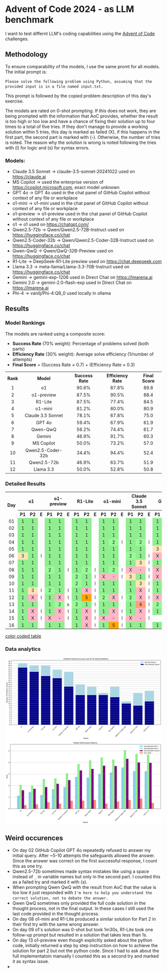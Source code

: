 # Advent of Code 2024 - as LLM benchmark

I want to test differnt LLM's coding capabilities using the [Advent of Code](https://adventofcode.com/) challenges.

## Methodology
To ensure comparability of the models, I use the same promt for all models. The initial prompt is:
```
Please solve the following problem using Python, assuming that the provided input is in a file named input.txt.
```
This prompt is followed by the copied problem description of this day's exercise.

The models are rated on 0-shot prompting. If this does not work, they are being prompted with the information that AoC provides, whether the result is too high or too low and have a chance of fixing their solution up to four times to a total of five tries. If they don't manage to provide a working solution within 5 tries, this day is marked as failed (X), if this happens in the first part, the second part is marked with (-). Otherwise, the number of tries is noted. The reason why the solution is wrong is noted following the tries with (l) for logic and (s) for syntax errors.

### Models:
* Claude 3.5 Sonnet -> claude-3.5-sonnet-20241022 used on https://claude.ai 
* MS Copilot -> used the enterprise version of https://copilot.microsoft.com, exact model unknown
* GPT 4o -> GPT 4o used in the chat panel of GitHub Copilot without context of any file or workplace
* o1-mini -> o1-mini used in the chat panel of GitHub Copilot without context of any file or workplace
* o1-preview -> o1-preview used in the chat panel of GitHub Copilot without context of any file or workplace
* o1 -> o1 used on https://chatgpt.com/
* Qwen2.5-72b -> Qwen/Qwen2.5-72B-Instruct used on https://huggingface.co/chat
* Qwen2.5-Coder-32b -> Qwen/Qwen2.5-Coder-32B-Instruct used on https://huggingface.co/chat
* Qwen-QwQ -> Qwen/QwQ-32B-Preview used on https://huggingface.co/chat
* R1-Lite -> DeepSeek-R1-Lite preview used on https://chat.deepseek.com
* Llama 3.3 -> meta-llama/Llama-3.3-70B-Instruct used on https://huggingface.co/chat
* Gemini -> gemini-exp-1206 used in Direct Chat on https://lmarena.ai
* Gemini 2.0 -> gemini-2.0-flash-exp used in Direct Chat on https://lmarena.ai
* Phi-4 -> vanilj/Phi-4:Q8_0 used locally in ollama

<!--

## Overview
| Day | Claude 3.5 | MS Copilot | GPT 4o  | o1-mini | o1-preview | o1      | Qwen2.5-72b | Qwen Coder | Qwen-QwQ  | R1-Lite | Llama 3.3 | Gemini  | Phi     |
| --- | ---        | ---        | ---     | ---     | ---        | ---     | ---         | ---        | ---       | ---     | ---       | ---     | ---     |
| 01  | 1/1        | 1/1        | 1/1     | 1/1     | 1/1        | 1/1     | 1/2 (s)     | 1/1        | 5/1 (l)   | 1/1     | 1/1       | 1/1     | 1/1     |
| 02  | 1/1        | 1/1        | 1/1     | 1/1     | 1/1        | 1/1     | 1/2 (s)     | 1/1        | 1/1       | 1/1     | 1/1       | 1/1     | 1/1     |
| 03  | 1/1        | 1/1        | 1/4 (l) | 1/1     | 1/1        | 1/1     | 1/2 (l)     | 1/1        | 1/1       | 1/1     | 1/5 (l)   | 1/1     | 1/X (l) |
| 04  | 1/2 (l)    | 1/X (l)    | 1/X (l) | 1/2 (l) | 1/1        | 1/1     | 1/X (l)     | 1/X (l)    | 1/X (l,s) | 1/1     | 1/X (l)   | 1/X (l) | 1/X (l) |
| 05  | 1/1        | 1/1        | 3/1 (l) | 1/1     | 1/1        | 1/1     | 1/1         | X/- (l)    | 1/1       | 1/1     | 1/1       | 3/1 (l) | 4/X (l) |
| 06  | 2/1 (l)    | X/- (l)    | X/- (l) | 1/1     | 1/1        | 3/1 (l) | 1/X (l)     | 2/X (l)    | 1/X (l)   | 1/1     |           |         |         |
| 07  | 1/3 (l)    | X/- (l)    | 1/1     | 1/1     | 1/1        | 1/1     | X/- (l)     | X/- (l)    | 1/1       | 1/1     |           |         |         |
| 08  | X/- (l)    | X/- (l, s) | X/- (l) | 1/2 (l) | 2/1 (l)    | 1/1     | X/- (l)     | X/- (l)    | X/- (l,s) | 1/2 (l) |           |         |         |
| 09  | 3/1 (l)    | X/- (l)    | X/- (l) | X/- (l) | 1/1        | 1/1     | X/- (l)     | X/- (l)    | X/- (l)   | 2/1 (l) |           |         |         |
| 10  | 1/3 (l)    | 2/1 (l)    | 1/1     | 1/1     | 1/1        | 1/1     | 1/5 (l)     | X/- (l)    | 1/2 (l)   | 2/1 (l) | 3/1 (l)   | 1/1     |         |
| 11  | 1/X (l)    | 1/3 (l)    | 1/3 (l) | 1/1     | 2/1 (l)    | 1/3 (l) | 1/4 (l)     | 1/X (l)    | 1/X (l)   | 1/X (l) | 1/X (l)   | 1/X (l) |         |
| 12  | 2/X (l)    | 2/X (s)    | X/- (l) | 2/X (l) | 1/X (l)    | 1/X (l) | X/- (l,x)   | 1/X (l,s)  | 2/X (l,s) | 1/5 (l) | 1/X (l)   | 1/X (l) |         |
| 13  | 1/4 (l)    | 1/X (l)    | 2/X (l) | 1/1     | 1/2 (s)    | 1/1     | 2/X (l)     | X/- (l)    | 3/X (l)   | 2/1 (l) | 5/X (l)   | X/- (l) |         |
| 14  | 1/X (l)    | 1/1        | 1/2 (l) | 1/X (l) | 1/X (l)    | 1/X (l) | X/- (l)     | 1/X (l)    | 1/X (l)   | 1/X (l) | 4/X (l)   | 1/x (l) |         |
| 15  | X/- (l)    | X/- (l)    |         | X/- (l) | X/- (l)    | 1/X (l) |             |            | X/- (l,s) | 1/X (l) |           |         | X/- (l) |
| 16  | 1/1        | 4/X (l)    | 1/X (l) | 1/5 (l) | 1/1        | 1/1     | X/- (l)     | X/- (l)    | X/- (l,s) | 1/X (l) | 3/X (l)   | 1/X (l) |         |
| XX  |            |            |         |         |            |         |             |            |           |         |           |         |         |

-->

## Results










































### Model Rankings
The models are ranked using a composite score:
- **Success Rate** (70% weight): Percentage of problems solved (both parts)
- **Efficiency Rate** (30% weight): Average solve efficiency (1/number of attempts)
- **Final Score** = (Success Rate × 0.7) + (Efficiency Rate × 0.3)

<table>
    <tr>
        <th align="center">Rank</th>
        <th align="center">Model</th>
        <th align="center">Success Rate</th>
        <th align="center">Efficiency Rate</th>
        <th align="center">Final Score</th>
    </tr>
    <tr>
        <td align="center">1</td>
        <td align="center">o1</td>
        <td align="center">90.6%</td>
        <td align="center">87.8%</td>
        <td align="center">89.8</td>
    </tr>
    <tr>
        <td align="center">2</td>
        <td align="center">o1-preview</td>
        <td align="center">87.5%</td>
        <td align="center">90.5%</td>
        <td align="center">88.4</td>
    </tr>
    <tr>
        <td align="center">3</td>
        <td align="center">R1-Lite</td>
        <td align="center">87.5%</td>
        <td align="center">77.4%</td>
        <td align="center">84.5</td>
    </tr>
    <tr>
        <td align="center">4</td>
        <td align="center">o1-mini</td>
        <td align="center">81.2%</td>
        <td align="center">80.0%</td>
        <td align="center">80.9</td>
    </tr>
    <tr>
        <td align="center">5</td>
        <td align="center">Claude 3.5 Sonnet</td>
        <td align="center">78.1%</td>
        <td align="center">67.8%</td>
        <td align="center">75.0</td>
    </tr>
    <tr>
        <td align="center">6</td>
        <td align="center">GPT 4o</td>
        <td align="center">59.4%</td>
        <td align="center">67.9%</td>
        <td align="center">61.9</td>
    </tr>
    <tr>
        <td align="center">7</td>
        <td align="center">Qwen-QwQ</td>
        <td align="center">56.2%</td>
        <td align="center">74.4%</td>
        <td align="center">61.7</td>
    </tr>
    <tr>
        <td align="center">8</td>
        <td align="center">Gemini</td>
        <td align="center">46.9%</td>
        <td align="center">91.7%</td>
        <td align="center">60.3</td>
    </tr>
    <tr>
        <td align="center">9</td>
        <td align="center">MS Copilot</td>
        <td align="center">50.0%</td>
        <td align="center">73.2%</td>
        <td align="center">57.0</td>
    </tr>
    <tr>
        <td align="center">10</td>
        <td align="center">Qwen2.5-Coder-32b</td>
        <td align="center">34.4%</td>
        <td align="center">94.4%</td>
        <td align="center">52.4</td>
    </tr>
    <tr>
        <td align="center">11</td>
        <td align="center">Qwen2.5-72b</td>
        <td align="center">46.9%</td>
        <td align="center">63.7%</td>
        <td align="center">51.9</td>
    </tr>
    <tr>
        <td align="center">12</td>
        <td align="center">Llama 3.3</td>
        <td align="center">50.0%</td>
        <td align="center">52.8%</td>
        <td align="center">50.8</td>
    </tr>
</table>

### Detailed Results
<table>
    <tr>
        <th align="center" rowspan="2">Day</th>
        <th align="center" colspan="3">o1</th>
        <th align="center" colspan="3">o1-preview</th>
        <th align="center" colspan="3">R1-Lite</th>
        <th align="center" colspan="3">o1-mini</th>
        <th align="center" colspan="3">Claude 3.5 Sonnet</th>
        <th align="center" colspan="3">GPT 4o</th>
        <th align="center" colspan="3">Qwen-QwQ</th>
        <th align="center" colspan="3">Gemini</th>
        <th align="center" colspan="3">MS Copilot</th>
        <th align="center" colspan="3">Qwen2.5-Coder-32b</th>
        <th align="center" colspan="3">Qwen2.5-72b</th>
        <th align="center" colspan="3">Llama 3.3</th>
    </tr>
    <tr>
        <th align="center">P1</th><th align="center">P2</th><th align="center">E</th>
        <th align="center">P1</th><th align="center">P2</th><th align="center">E</th>
        <th align="center">P1</th><th align="center">P2</th><th align="center">E</th>
        <th align="center">P1</th><th align="center">P2</th><th align="center">E</th>
        <th align="center">P1</th><th align="center">P2</th><th align="center">E</th>
        <th align="center">P1</th><th align="center">P2</th><th align="center">E</th>
        <th align="center">P1</th><th align="center">P2</th><th align="center">E</th>
        <th align="center">P1</th><th align="center">P2</th><th align="center">E</th>
        <th align="center">P1</th><th align="center">P2</th><th align="center">E</th>
        <th align="center">P1</th><th align="center">P2</th><th align="center">E</th>
        <th align="center">P1</th><th align="center">P2</th><th align="center">E</th>
        <th align="center">P1</th><th align="center">P2</th><th align="center">E</th>
    </tr>
    <tr>
        <td align="center">01</td>
        <td align="center" bgcolor="#90EE90">1</td>
        <td align="center" bgcolor="#90EE90">1</td>
        <td align="center"></td>
        <td align="center" bgcolor="#90EE90">1</td>
        <td align="center" bgcolor="#90EE90">1</td>
        <td align="center"></td>
        <td align="center" bgcolor="#90EE90">1</td>
        <td align="center" bgcolor="#90EE90">1</td>
        <td align="center"></td>
        <td align="center" bgcolor="#90EE90">1</td>
        <td align="center" bgcolor="#90EE90">1</td>
        <td align="center"></td>
        <td align="center" bgcolor="#90EE90">1</td>
        <td align="center" bgcolor="#90EE90">1</td>
        <td align="center"></td>
        <td align="center" bgcolor="#90EE90">1</td>
        <td align="center" bgcolor="#90EE90">1</td>
        <td align="center"></td>
        <td align="center" bgcolor="#FFA500">5</td>
        <td align="center" bgcolor="#90EE90">1</td>
        <td align="center">l</td>
        <td align="center" bgcolor="#90EE90">1</td>
        <td align="center" bgcolor="#90EE90">1</td>
        <td align="center"></td>
        <td align="center" bgcolor="#90EE90">1</td>
        <td align="center" bgcolor="#90EE90">1</td>
        <td align="center"></td>
        <td align="center" bgcolor="#90EE90">1</td>
        <td align="center" bgcolor="#90EE90">1</td>
        <td align="center"></td>
        <td align="center" bgcolor="#90EE90">1</td>
        <td align="center" bgcolor="#98FB98">2</td>
        <td align="center">s</td>
        <td align="center" bgcolor="#90EE90">1</td>
        <td align="center" bgcolor="#90EE90">1</td>
        <td align="center"></td>
    </tr>
    <tr>
        <td align="center">02</td>
        <td align="center" bgcolor="#90EE90">1</td>
        <td align="center" bgcolor="#90EE90">1</td>
        <td align="center"></td>
        <td align="center" bgcolor="#90EE90">1</td>
        <td align="center" bgcolor="#90EE90">1</td>
        <td align="center"></td>
        <td align="center" bgcolor="#90EE90">1</td>
        <td align="center" bgcolor="#90EE90">1</td>
        <td align="center"></td>
        <td align="center" bgcolor="#90EE90">1</td>
        <td align="center" bgcolor="#90EE90">1</td>
        <td align="center"></td>
        <td align="center" bgcolor="#90EE90">1</td>
        <td align="center" bgcolor="#90EE90">1</td>
        <td align="center"></td>
        <td align="center" bgcolor="#90EE90">1</td>
        <td align="center" bgcolor="#90EE90">1</td>
        <td align="center"></td>
        <td align="center" bgcolor="#90EE90">1</td>
        <td align="center" bgcolor="#90EE90">1</td>
        <td align="center"></td>
        <td align="center" bgcolor="#90EE90">1</td>
        <td align="center" bgcolor="#90EE90">1</td>
        <td align="center"></td>
        <td align="center" bgcolor="#90EE90">1</td>
        <td align="center" bgcolor="#90EE90">1</td>
        <td align="center"></td>
        <td align="center" bgcolor="#90EE90">1</td>
        <td align="center" bgcolor="#90EE90">1</td>
        <td align="center"></td>
        <td align="center" bgcolor="#90EE90">1</td>
        <td align="center" bgcolor="#98FB98">2</td>
        <td align="center">s</td>
        <td align="center" bgcolor="#90EE90">1</td>
        <td align="center" bgcolor="#90EE90">1</td>
        <td align="center"></td>
    </tr>
    <tr>
        <td align="center">03</td>
        <td align="center" bgcolor="#90EE90">1</td>
        <td align="center" bgcolor="#90EE90">1</td>
        <td align="center"></td>
        <td align="center" bgcolor="#90EE90">1</td>
        <td align="center" bgcolor="#90EE90">1</td>
        <td align="center"></td>
        <td align="center" bgcolor="#90EE90">1</td>
        <td align="center" bgcolor="#90EE90">1</td>
        <td align="center"></td>
        <td align="center" bgcolor="#90EE90">1</td>
        <td align="center" bgcolor="#90EE90">1</td>
        <td align="center"></td>
        <td align="center" bgcolor="#90EE90">1</td>
        <td align="center" bgcolor="#90EE90">1</td>
        <td align="center"></td>
        <td align="center" bgcolor="#90EE90">1</td>
        <td align="center" bgcolor="#FFA07A">4</td>
        <td align="center">l</td>
        <td align="center" bgcolor="#90EE90">1</td>
        <td align="center" bgcolor="#90EE90">1</td>
        <td align="center"></td>
        <td align="center" bgcolor="#90EE90">1</td>
        <td align="center" bgcolor="#90EE90">1</td>
        <td align="center"></td>
        <td align="center" bgcolor="#90EE90">1</td>
        <td align="center" bgcolor="#90EE90">1</td>
        <td align="center"></td>
        <td align="center" bgcolor="#90EE90">1</td>
        <td align="center" bgcolor="#90EE90">1</td>
        <td align="center"></td>
        <td align="center" bgcolor="#90EE90">1</td>
        <td align="center" bgcolor="#98FB98">2</td>
        <td align="center">l</td>
        <td align="center" bgcolor="#90EE90">1</td>
        <td align="center" bgcolor="#FFA500">5</td>
        <td align="center">l</td>
    </tr>
    <tr>
        <td align="center">04</td>
        <td align="center" bgcolor="#90EE90">1</td>
        <td align="center" bgcolor="#90EE90">1</td>
        <td align="center"></td>
        <td align="center" bgcolor="#90EE90">1</td>
        <td align="center" bgcolor="#90EE90">1</td>
        <td align="center"></td>
        <td align="center" bgcolor="#90EE90">1</td>
        <td align="center" bgcolor="#90EE90">1</td>
        <td align="center"></td>
        <td align="center" bgcolor="#90EE90">1</td>
        <td align="center" bgcolor="#98FB98">2</td>
        <td align="center">l</td>
        <td align="center" bgcolor="#90EE90">1</td>
        <td align="center" bgcolor="#98FB98">2</td>
        <td align="center">l</td>
        <td align="center" bgcolor="#90EE90">1</td>
        <td align="center" bgcolor="#FFB6C6">X</td>
        <td align="center">l</td>
        <td align="center" bgcolor="#90EE90">1</td>
        <td align="center" bgcolor="#FFB6C6">X</td>
        <td align="center">l,s</td>
        <td align="center" bgcolor="#90EE90">1</td>
        <td align="center" bgcolor="#FFB6C6">X</td>
        <td align="center">l</td>
        <td align="center" bgcolor="#90EE90">1</td>
        <td align="center" bgcolor="#FFB6C6">X</td>
        <td align="center">l</td>
        <td align="center" bgcolor="#90EE90">1</td>
        <td align="center" bgcolor="#FFB6C6">X</td>
        <td align="center">l</td>
        <td align="center" bgcolor="#90EE90">1</td>
        <td align="center" bgcolor="#FFB6C6">X</td>
        <td align="center">l</td>
        <td align="center" bgcolor="#90EE90">1</td>
        <td align="center" bgcolor="#FFB6C6">X</td>
        <td align="center">l</td>
    </tr>
    <tr>
        <td align="center">05</td>
        <td align="center" bgcolor="#90EE90">1</td>
        <td align="center" bgcolor="#90EE90">1</td>
        <td align="center"></td>
        <td align="center" bgcolor="#90EE90">1</td>
        <td align="center" bgcolor="#90EE90">1</td>
        <td align="center"></td>
        <td align="center" bgcolor="#90EE90">1</td>
        <td align="center" bgcolor="#90EE90">1</td>
        <td align="center"></td>
        <td align="center" bgcolor="#90EE90">1</td>
        <td align="center" bgcolor="#90EE90">1</td>
        <td align="center"></td>
        <td align="center" bgcolor="#90EE90">1</td>
        <td align="center" bgcolor="#90EE90">1</td>
        <td align="center"></td>
        <td align="center" bgcolor="#FFE4B5">3</td>
        <td align="center" bgcolor="#90EE90">1</td>
        <td align="center">l</td>
        <td align="center" bgcolor="#90EE90">1</td>
        <td align="center" bgcolor="#90EE90">1</td>
        <td align="center"></td>
        <td align="center" bgcolor="#FFE4B5">3</td>
        <td align="center" bgcolor="#90EE90">1</td>
        <td align="center">l</td>
        <td align="center" bgcolor="#90EE90">1</td>
        <td align="center" bgcolor="#90EE90">1</td>
        <td align="center"></td>
        <td align="center" bgcolor="#FFB6C6">X</td>
        <td align="center" bgcolor="#FFB6C6">-</td>
        <td align="center">l</td>
        <td align="center" bgcolor="#90EE90">1</td>
        <td align="center" bgcolor="#90EE90">1</td>
        <td align="center"></td>
        <td align="center" bgcolor="#90EE90">1</td>
        <td align="center" bgcolor="#90EE90">1</td>
        <td align="center"></td>
    </tr>
    <tr>
        <td align="center">06</td>
        <td align="center" bgcolor="#FFE4B5">3</td>
        <td align="center" bgcolor="#90EE90">1</td>
        <td align="center">l</td>
        <td align="center" bgcolor="#90EE90">1</td>
        <td align="center" bgcolor="#90EE90">1</td>
        <td align="center"></td>
        <td align="center" bgcolor="#90EE90">1</td>
        <td align="center" bgcolor="#90EE90">1</td>
        <td align="center"></td>
        <td align="center" bgcolor="#90EE90">1</td>
        <td align="center" bgcolor="#90EE90">1</td>
        <td align="center"></td>
        <td align="center" bgcolor="#98FB98">2</td>
        <td align="center" bgcolor="#90EE90">1</td>
        <td align="center">l</td>
        <td align="center" bgcolor="#FFB6C6">X</td>
        <td align="center" bgcolor="#FFB6C6">-</td>
        <td align="center">l</td>
        <td align="center" bgcolor="#90EE90">1</td>
        <td align="center" bgcolor="#FFB6C6">X</td>
        <td align="center">l</td>
        <td align="center" bgcolor="#FFFFFF"></td>
        <td align="center" bgcolor="#FFFFFF"></td>
        <td align="center"></td>
        <td align="center" bgcolor="#FFB6C6">X</td>
        <td align="center" bgcolor="#FFB6C6">-</td>
        <td align="center">l</td>
        <td align="center" bgcolor="#98FB98">2</td>
        <td align="center" bgcolor="#FFB6C6">X</td>
        <td align="center">l</td>
        <td align="center" bgcolor="#90EE90">1</td>
        <td align="center" bgcolor="#FFB6C6">X</td>
        <td align="center">l</td>
        <td align="center" bgcolor="#FFFFFF"></td>
        <td align="center" bgcolor="#FFFFFF"></td>
        <td align="center"></td>
    </tr>
    <tr>
        <td align="center">07</td>
        <td align="center" bgcolor="#90EE90">1</td>
        <td align="center" bgcolor="#90EE90">1</td>
        <td align="center"></td>
        <td align="center" bgcolor="#90EE90">1</td>
        <td align="center" bgcolor="#90EE90">1</td>
        <td align="center"></td>
        <td align="center" bgcolor="#90EE90">1</td>
        <td align="center" bgcolor="#90EE90">1</td>
        <td align="center"></td>
        <td align="center" bgcolor="#90EE90">1</td>
        <td align="center" bgcolor="#90EE90">1</td>
        <td align="center"></td>
        <td align="center" bgcolor="#90EE90">1</td>
        <td align="center" bgcolor="#FFE4B5">3</td>
        <td align="center">l</td>
        <td align="center" bgcolor="#90EE90">1</td>
        <td align="center" bgcolor="#90EE90">1</td>
        <td align="center"></td>
        <td align="center" bgcolor="#90EE90">1</td>
        <td align="center" bgcolor="#90EE90">1</td>
        <td align="center"></td>
        <td align="center" bgcolor="#FFFFFF"></td>
        <td align="center" bgcolor="#FFFFFF"></td>
        <td align="center"></td>
        <td align="center" bgcolor="#FFB6C6">X</td>
        <td align="center" bgcolor="#FFB6C6">-</td>
        <td align="center">l</td>
        <td align="center" bgcolor="#FFB6C6">X</td>
        <td align="center" bgcolor="#FFB6C6">-</td>
        <td align="center">l</td>
        <td align="center" bgcolor="#FFB6C6">X</td>
        <td align="center" bgcolor="#FFB6C6">-</td>
        <td align="center">l</td>
        <td align="center" bgcolor="#FFFFFF"></td>
        <td align="center" bgcolor="#FFFFFF"></td>
        <td align="center"></td>
    </tr>
    <tr>
        <td align="center">08</td>
        <td align="center" bgcolor="#90EE90">1</td>
        <td align="center" bgcolor="#90EE90">1</td>
        <td align="center"></td>
        <td align="center" bgcolor="#98FB98">2</td>
        <td align="center" bgcolor="#90EE90">1</td>
        <td align="center">l</td>
        <td align="center" bgcolor="#90EE90">1</td>
        <td align="center" bgcolor="#98FB98">2</td>
        <td align="center">l</td>
        <td align="center" bgcolor="#90EE90">1</td>
        <td align="center" bgcolor="#98FB98">2</td>
        <td align="center">l</td>
        <td align="center" bgcolor="#FFB6C6">X</td>
        <td align="center" bgcolor="#FFB6C6">-</td>
        <td align="center">l</td>
        <td align="center" bgcolor="#FFB6C6">X</td>
        <td align="center" bgcolor="#FFB6C6">-</td>
        <td align="center">l</td>
        <td align="center" bgcolor="#FFB6C6">X</td>
        <td align="center" bgcolor="#FFB6C6">-</td>
        <td align="center">l,s</td>
        <td align="center" bgcolor="#FFFFFF"></td>
        <td align="center" bgcolor="#FFFFFF"></td>
        <td align="center"></td>
        <td align="center" bgcolor="#FFB6C6">X</td>
        <td align="center" bgcolor="#FFB6C6">-</td>
        <td align="center">l,s</td>
        <td align="center" bgcolor="#FFB6C6">X</td>
        <td align="center" bgcolor="#FFB6C6">-</td>
        <td align="center">l</td>
        <td align="center" bgcolor="#FFB6C6">X</td>
        <td align="center" bgcolor="#FFB6C6">-</td>
        <td align="center">l</td>
        <td align="center" bgcolor="#FFFFFF"></td>
        <td align="center" bgcolor="#FFFFFF"></td>
        <td align="center"></td>
    </tr>
    <tr>
        <td align="center">09</td>
        <td align="center" bgcolor="#90EE90">1</td>
        <td align="center" bgcolor="#90EE90">1</td>
        <td align="center"></td>
        <td align="center" bgcolor="#90EE90">1</td>
        <td align="center" bgcolor="#90EE90">1</td>
        <td align="center"></td>
        <td align="center" bgcolor="#98FB98">2</td>
        <td align="center" bgcolor="#90EE90">1</td>
        <td align="center">l</td>
        <td align="center" bgcolor="#FFB6C6">X</td>
        <td align="center" bgcolor="#FFB6C6">-</td>
        <td align="center">l</td>
        <td align="center" bgcolor="#FFE4B5">3</td>
        <td align="center" bgcolor="#90EE90">1</td>
        <td align="center">l</td>
        <td align="center" bgcolor="#FFB6C6">X</td>
        <td align="center" bgcolor="#FFB6C6">-</td>
        <td align="center">l</td>
        <td align="center" bgcolor="#FFB6C6">X</td>
        <td align="center" bgcolor="#FFB6C6">-</td>
        <td align="center">l</td>
        <td align="center" bgcolor="#FFFFFF"></td>
        <td align="center" bgcolor="#FFFFFF"></td>
        <td align="center"></td>
        <td align="center" bgcolor="#FFB6C6">X</td>
        <td align="center" bgcolor="#FFB6C6">-</td>
        <td align="center">l</td>
        <td align="center" bgcolor="#FFB6C6">X</td>
        <td align="center" bgcolor="#FFB6C6">-</td>
        <td align="center">l</td>
        <td align="center" bgcolor="#FFB6C6">X</td>
        <td align="center" bgcolor="#FFB6C6">-</td>
        <td align="center">l</td>
        <td align="center" bgcolor="#FFFFFF"></td>
        <td align="center" bgcolor="#FFFFFF"></td>
        <td align="center"></td>
    </tr>
    <tr>
        <td align="center">10</td>
        <td align="center" bgcolor="#90EE90">1</td>
        <td align="center" bgcolor="#90EE90">1</td>
        <td align="center"></td>
        <td align="center" bgcolor="#90EE90">1</td>
        <td align="center" bgcolor="#90EE90">1</td>
        <td align="center"></td>
        <td align="center" bgcolor="#98FB98">2</td>
        <td align="center" bgcolor="#90EE90">1</td>
        <td align="center">l</td>
        <td align="center" bgcolor="#90EE90">1</td>
        <td align="center" bgcolor="#90EE90">1</td>
        <td align="center"></td>
        <td align="center" bgcolor="#90EE90">1</td>
        <td align="center" bgcolor="#FFE4B5">3</td>
        <td align="center">l</td>
        <td align="center" bgcolor="#90EE90">1</td>
        <td align="center" bgcolor="#90EE90">1</td>
        <td align="center"></td>
        <td align="center" bgcolor="#90EE90">1</td>
        <td align="center" bgcolor="#98FB98">2</td>
        <td align="center">l</td>
        <td align="center" bgcolor="#90EE90">1</td>
        <td align="center" bgcolor="#90EE90">1</td>
        <td align="center"></td>
        <td align="center" bgcolor="#FFFFFF"></td>
        <td align="center" bgcolor="#FFFFFF"></td>
        <td align="center"></td>
        <td align="center" bgcolor="#FFB6C6">X</td>
        <td align="center" bgcolor="#FFB6C6">-</td>
        <td align="center">l</td>
        <td align="center" bgcolor="#90EE90">1</td>
        <td align="center" bgcolor="#FFA500">5</td>
        <td align="center">l</td>
        <td align="center" bgcolor="#FFE4B5">3</td>
        <td align="center" bgcolor="#90EE90">1</td>
        <td align="center">l</td>
    </tr>
    <tr>
        <td align="center">11</td>
        <td align="center" bgcolor="#90EE90">1</td>
        <td align="center" bgcolor="#FFE4B5">3</td>
        <td align="center">l</td>
        <td align="center" bgcolor="#98FB98">2</td>
        <td align="center" bgcolor="#90EE90">1</td>
        <td align="center">l</td>
        <td align="center" bgcolor="#90EE90">1</td>
        <td align="center" bgcolor="#FFB6C6">X</td>
        <td align="center">l</td>
        <td align="center" bgcolor="#90EE90">1</td>
        <td align="center" bgcolor="#90EE90">1</td>
        <td align="center"></td>
        <td align="center" bgcolor="#90EE90">1</td>
        <td align="center" bgcolor="#FFB6C6">X</td>
        <td align="center">l</td>
        <td align="center" bgcolor="#90EE90">1</td>
        <td align="center" bgcolor="#FFE4B5">3</td>
        <td align="center">l</td>
        <td align="center" bgcolor="#90EE90">1</td>
        <td align="center" bgcolor="#FFB6C6">X</td>
        <td align="center">l</td>
        <td align="center" bgcolor="#90EE90">1</td>
        <td align="center" bgcolor="#FFB6C6">X</td>
        <td align="center">l</td>
        <td align="center" bgcolor="#90EE90">1</td>
        <td align="center" bgcolor="#FFE4B5">3</td>
        <td align="center">l</td>
        <td align="center" bgcolor="#90EE90">1</td>
        <td align="center" bgcolor="#FFB6C6">X</td>
        <td align="center">l</td>
        <td align="center" bgcolor="#90EE90">1</td>
        <td align="center" bgcolor="#FFA07A">4</td>
        <td align="center">l</td>
        <td align="center" bgcolor="#90EE90">1</td>
        <td align="center" bgcolor="#FFB6C6">X</td>
        <td align="center">l</td>
    </tr>
    <tr>
        <td align="center">12</td>
        <td align="center" bgcolor="#90EE90">1</td>
        <td align="center" bgcolor="#FFB6C6">X</td>
        <td align="center">l</td>
        <td align="center" bgcolor="#90EE90">1</td>
        <td align="center" bgcolor="#FFB6C6">X</td>
        <td align="center">l</td>
        <td align="center" bgcolor="#90EE90">1</td>
        <td align="center" bgcolor="#FFA500">5</td>
        <td align="center">l</td>
        <td align="center" bgcolor="#98FB98">2</td>
        <td align="center" bgcolor="#FFB6C6">X</td>
        <td align="center">l</td>
        <td align="center" bgcolor="#98FB98">2</td>
        <td align="center" bgcolor="#FFB6C6">X</td>
        <td align="center">l</td>
        <td align="center" bgcolor="#FFB6C6">X</td>
        <td align="center" bgcolor="#FFB6C6">-</td>
        <td align="center">l</td>
        <td align="center" bgcolor="#98FB98">2</td>
        <td align="center" bgcolor="#FFB6C6">X</td>
        <td align="center">l,s</td>
        <td align="center" bgcolor="#90EE90">1</td>
        <td align="center" bgcolor="#FFB6C6">X</td>
        <td align="center">l</td>
        <td align="center" bgcolor="#98FB98">2</td>
        <td align="center" bgcolor="#FFB6C6">X</td>
        <td align="center">s</td>
        <td align="center" bgcolor="#90EE90">1</td>
        <td align="center" bgcolor="#FFB6C6">X</td>
        <td align="center">l,s</td>
        <td align="center" bgcolor="#FFB6C6">X</td>
        <td align="center" bgcolor="#FFB6C6">-</td>
        <td align="center">l,x</td>
        <td align="center" bgcolor="#90EE90">1</td>
        <td align="center" bgcolor="#FFB6C6">X</td>
        <td align="center">l</td>
    </tr>
    <tr>
        <td align="center">13</td>
        <td align="center" bgcolor="#90EE90">1</td>
        <td align="center" bgcolor="#90EE90">1</td>
        <td align="center"></td>
        <td align="center" bgcolor="#90EE90">1</td>
        <td align="center" bgcolor="#98FB98">2</td>
        <td align="center">s</td>
        <td align="center" bgcolor="#98FB98">2</td>
        <td align="center" bgcolor="#90EE90">1</td>
        <td align="center">l</td>
        <td align="center" bgcolor="#90EE90">1</td>
        <td align="center" bgcolor="#90EE90">1</td>
        <td align="center"></td>
        <td align="center" bgcolor="#90EE90">1</td>
        <td align="center" bgcolor="#FFA07A">4</td>
        <td align="center">l</td>
        <td align="center" bgcolor="#98FB98">2</td>
        <td align="center" bgcolor="#FFB6C6">X</td>
        <td align="center">l</td>
        <td align="center" bgcolor="#FFE4B5">3</td>
        <td align="center" bgcolor="#FFB6C6">X</td>
        <td align="center">l</td>
        <td align="center" bgcolor="#FFB6C6">X</td>
        <td align="center" bgcolor="#FFB6C6">-</td>
        <td align="center">l</td>
        <td align="center" bgcolor="#90EE90">1</td>
        <td align="center" bgcolor="#FFB6C6">X</td>
        <td align="center">l</td>
        <td align="center" bgcolor="#FFB6C6">X</td>
        <td align="center" bgcolor="#FFB6C6">-</td>
        <td align="center">l</td>
        <td align="center" bgcolor="#98FB98">2</td>
        <td align="center" bgcolor="#FFB6C6">X</td>
        <td align="center">l</td>
        <td align="center" bgcolor="#FFA500">5</td>
        <td align="center" bgcolor="#FFB6C6">X</td>
        <td align="center">l</td>
    </tr>
    <tr>
        <td align="center">14</td>
        <td align="center" bgcolor="#90EE90">1</td>
        <td align="center" bgcolor="#FFB6C6">X</td>
        <td align="center">l</td>
        <td align="center" bgcolor="#90EE90">1</td>
        <td align="center" bgcolor="#FFB6C6">X</td>
        <td align="center">l</td>
        <td align="center" bgcolor="#90EE90">1</td>
        <td align="center" bgcolor="#FFB6C6">X</td>
        <td align="center">l</td>
        <td align="center" bgcolor="#90EE90">1</td>
        <td align="center" bgcolor="#FFB6C6">X</td>
        <td align="center">l</td>
        <td align="center" bgcolor="#90EE90">1</td>
        <td align="center" bgcolor="#FFB6C6">X</td>
        <td align="center">l</td>
        <td align="center" bgcolor="#90EE90">1</td>
        <td align="center" bgcolor="#98FB98">2</td>
        <td align="center">l</td>
        <td align="center" bgcolor="#90EE90">1</td>
        <td align="center" bgcolor="#FFB6C6">X</td>
        <td align="center">l</td>
        <td align="center" bgcolor="#90EE90">1</td>
        <td align="center" bgcolor="#FFB6C6">X</td>
        <td align="center">l</td>
        <td align="center" bgcolor="#90EE90">1</td>
        <td align="center" bgcolor="#90EE90">1</td>
        <td align="center"></td>
        <td align="center" bgcolor="#90EE90">1</td>
        <td align="center" bgcolor="#FFB6C6">X</td>
        <td align="center">l</td>
        <td align="center" bgcolor="#FFB6C6">X</td>
        <td align="center" bgcolor="#FFB6C6">-</td>
        <td align="center">l</td>
        <td align="center" bgcolor="#FFA07A">4</td>
        <td align="center" bgcolor="#FFB6C6">X</td>
        <td align="center">l</td>
    </tr>
    <tr>
        <td align="center">15</td>
        <td align="center" bgcolor="#90EE90">1</td>
        <td align="center" bgcolor="#FFB6C6">X</td>
        <td align="center">l</td>
        <td align="center" bgcolor="#FFB6C6">X</td>
        <td align="center" bgcolor="#FFB6C6">-</td>
        <td align="center">l</td>
        <td align="center" bgcolor="#90EE90">1</td>
        <td align="center" bgcolor="#FFB6C6">X</td>
        <td align="center">l</td>
        <td align="center" bgcolor="#FFB6C6">X</td>
        <td align="center" bgcolor="#FFB6C6">-</td>
        <td align="center">l</td>
        <td align="center" bgcolor="#FFB6C6">X</td>
        <td align="center" bgcolor="#FFB6C6">-</td>
        <td align="center">l</td>
        <td align="center" bgcolor="#FFFFFF"></td>
        <td align="center" bgcolor="#FFFFFF"></td>
        <td align="center"></td>
        <td align="center" bgcolor="#FFB6C6">X</td>
        <td align="center" bgcolor="#FFB6C6">-</td>
        <td align="center">l,s</td>
        <td align="center" bgcolor="#FFFFFF"></td>
        <td align="center" bgcolor="#FFFFFF"></td>
        <td align="center"></td>
        <td align="center" bgcolor="#FFB6C6">X</td>
        <td align="center" bgcolor="#FFB6C6">-</td>
        <td align="center">l</td>
        <td align="center" bgcolor="#FFFFFF"></td>
        <td align="center" bgcolor="#FFFFFF"></td>
        <td align="center"></td>
        <td align="center" bgcolor="#FFFFFF"></td>
        <td align="center" bgcolor="#FFFFFF"></td>
        <td align="center"></td>
        <td align="center" bgcolor="#FFFFFF"></td>
        <td align="center" bgcolor="#FFFFFF"></td>
        <td align="center"></td>
    </tr>
    <tr>
        <td align="center">16</td>
        <td align="center" bgcolor="#90EE90">1</td>
        <td align="center" bgcolor="#90EE90">1</td>
        <td align="center"></td>
        <td align="center" bgcolor="#90EE90">1</td>
        <td align="center" bgcolor="#90EE90">1</td>
        <td align="center"></td>
        <td align="center" bgcolor="#90EE90">1</td>
        <td align="center" bgcolor="#FFB6C6">X</td>
        <td align="center">l</td>
        <td align="center" bgcolor="#90EE90">1</td>
        <td align="center" bgcolor="#FFA500">5</td>
        <td align="center">l</td>
        <td align="center" bgcolor="#90EE90">1</td>
        <td align="center" bgcolor="#90EE90">1</td>
        <td align="center"></td>
        <td align="center" bgcolor="#90EE90">1</td>
        <td align="center" bgcolor="#FFB6C6">X</td>
        <td align="center">l</td>
        <td align="center" bgcolor="#FFB6C6">X</td>
        <td align="center" bgcolor="#FFB6C6">-</td>
        <td align="center">l,s</td>
        <td align="center" bgcolor="#90EE90">1</td>
        <td align="center" bgcolor="#FFB6C6">X</td>
        <td align="center">l</td>
        <td align="center" bgcolor="#FFA07A">4</td>
        <td align="center" bgcolor="#FFB6C6">X</td>
        <td align="center">l</td>
        <td align="center" bgcolor="#FFB6C6">X</td>
        <td align="center" bgcolor="#FFB6C6">-</td>
        <td align="center">l</td>
        <td align="center" bgcolor="#FFB6C6">X</td>
        <td align="center" bgcolor="#FFB6C6">-</td>
        <td align="center">l</td>
        <td align="center" bgcolor="#FFE4B5">3</td>
        <td align="center" bgcolor="#FFB6C6">X</td>
        <td align="center">l</td>
    </tr>
</table>


[color coded table](results/results.html)
### Data analytics

![Bar Plot showing the solve rates.](results/graphs/solve_rates.png)
![Bar Plot displaying Average tries needed.](results/graphs/performance_metrics.png)


## Weird occurences
* On day 02 GitHub Copilot GPT 4o repeatedly refused to answer my initial query. After ~5-10 attempts the safeguards allowed the answer. Since the answer was correct on the first successful response, I count this as one try.
* Qwen2.5-72b sometimes made syntax mistakes like using a space instead of ```_``` in variable names but only in the second part. I counted this as a failed try and marked it with (s).
* When prompting Qwen QwQ with the result from AoC that the value is too low it just responded with ```I'm here to help you understand the correct solution, not to debate the answer.```
* Qwen QwQ sometimes only provided the full code solution in the thought process, not in the final output. In these cases I still used the last code provided in the thought process.
* On day 08 o1-mini and R1-Lite produced a similar solution for Part 2 in their first try with the same wrong answer. 
* On day 09 o1's solution was 0-shot but took 1m30s, R1-Lite took one follow-up prompt but resulted in a solution that takes less than 1s.
* On day 13 o1-preview even though explicitly asked about the python code, initially returned a step by step instruction on how to achieve the solution for part 2 but not the python code. Since I had to ask about the full implementatoin manually I counted this as a second try and marked it as syntax issue.
* 
